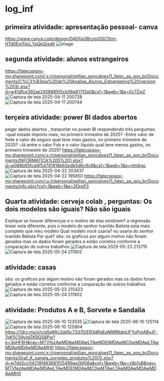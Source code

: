# log_inf

## primeira atividade: apresentação pessoal- canva
https://www.canva.com/design/DAGfsUlBczg/QSCStm-HTd0EmTqU_YaQkQ/edit
![image](https://github.com/user-attachments/assets/ad710f88-e1c4-461c-bac7-75aca2cdc7c0)

## segunda atividade: alunos estrangeiros 
https://fatecspgov-my.sharepoint.com/:x:/r/personal/willian_goncalves11_fatec_sp_gov_br/Documents/C%C3%B3pia%20de%20Analise_Alunos_Estrangeiros%20(version%203).xlsx?d=w41dfce392ae2458885f5cb06e617f3a0&csf=1&web=1&e=0c7ZwZ
![Captura de tela 2025-04-11 200728](https://github.com/user-attachments/assets/3afec12d-c249-4248-a091-b7ebaf0ac0bb)
![Captura de tela 2025-04-11 200744](https://github.com/user-attachments/assets/c6857fc1-c2b1-41a1-a508-9a5e65e46dcc)

## terçeira atividade: power BI dados abertos 
pegar dados abertos , tranportar no power BI respondendo três perguntas:
-qual estado importo mais, no primeiro trimestre de 2025?
-Entre valor de frete e valor de seguro qual teve mais gastos, no primeiro trimestre de 2025?
-Já entre o valor Fob e o valor líquido qual teve menos gastos, no primeiro trimestre de 2025?​
https://fatecspgov-my.sharepoint.com/:x:/r/personal/willian_goncalves11_fatec_sp_gov_br/Documents/INFORMATICA%205%201.xlsx?d=w088b65fcd4f54741918b62edb5d6c9c8&csf=1&web=1&e=ntmbgc
![Captura de tela 2025-04-22 203437](https://github.com/user-attachments/assets/3b516125-6aef-4a1a-aae2-b36af5b9e27a)
![Captura de tela 2025-04-22 195850](https://github.com/user-attachments/assets/bd81f434-2881-4318-8e42-8a1f39a1e861)
https://fatecspgov-my.sharepoint.com/:u:/r/personal/willian_goncalves11_fatec_sp_gov_br/Documents/info.pbix?csf=1&web=1&e=2EkpP3

## Quarta atividade: cerveja colab , perguntas:  Os dois modelos são iguais? Não são iguais 
Explique se houver diferenças e o motivo de elas existirem? a regressão linear esta diferente, pois o modelo do senhor Ivanildo Batista esta mais completo que meu modelo 
Qual modelo você usaria?  eu usaria do senhor Ivanildo Batista Por quê? 
obs: os graficos por algum motivo não foram gerados mas os dados foram gerados e estão corretos conforme a conparação de outros trabalhos 
![Captura de tela 2025-05-23 213715](https://github.com/user-attachments/assets/c47e0933-a16c-428d-8b43-17997740e1d9)
![Captura de tela 2025-05-24 211902](https://github.com/user-attachments/assets/78460ed7-b9f3-4c22-8304-7c2883aad16f)
## atividade: casas 
obs: os graficos por algum motivo não foram gerados mas os dados foram gerados e estão corretos conforme a conparação de outros trabalhos 
![Captura de tela 2025-05-23 215423](https://github.com/user-attachments/assets/65fc5851-f970-499d-aeeb-1266e3389eb0)
![Captura de tela 2025-05-24 211902](https://github.com/user-attachments/assets/440eb069-6353-40a3-8dc8-6312d6b1636e)

## atividade: Produtos A e B, Sorvete e Sandalia 
![Captura de tela 2025-06-10 123535](https://github.com/user-attachments/assets/1f282cac-496c-41ba-9454-97c095a871e7)
![Captura de tela 2025-06-10 125114](https://github.com/user-attachments/assets/08df55f3-c728-4c7a-ad16-1bc95b2de25e)
![Captura de tela 2025-06-10 125904](https://github.com/user-attachments/assets/f69e8159-42e2-46a6-9710-73e8054b1ea0)
https://1drv.ms/x/c/a5a96c2dd5c72d70/ER3dRgEeMMRItdqUFYuPojABvJF-7qK5C59yIdZKRQS8Pw?e=3qHF8H&nav=MTVfezAwMDAwMDAwLTAwMDEtMDAwMC0wMDAwLTAwMDAwMDAwMDAwMH0
https://fatecspgov-my.sharepoint.com/:x:/r/personal/willian_goncalves11_fatec_sp_gov_br/Documents/Graf_K_panela_sorvetes_produtos%20(1).xlsx?d=w7dd2cc04218f483681f25499ae2bf08a&csf=1&web=1&e=z8p1vB&nav=MTVfezAwMDAwMDAwLTAwMDEtMDAwMC0wMTAwLTAwMDAwMDAwMDAwMH0




